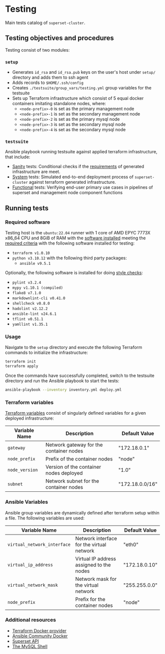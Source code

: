 # Testing

Main tests catalog of `superset-cluster`.

## Testing objectives and procedures

Testing consist of two modules:

### `setup`

* Generates `id_rsa` and `id_rsa.pub` keys on the user's host under `setup/` directory and adds them to ssh agent
* Adds records to `$HOME/.ssh/config`
* Creates `./testsuite/group_vars/testing.yml` group variables for the testsuite
* Sets up Terraform infrastructure which consist of 5 equal docker containers imitating standalone nodes, where:
  * `<node-prefix>-0` is set as the primary management node
  * `<node-prefix>-1` is set as the secondary management node
  * `<node-prefix>-2` is set as the primary mysql node
  * `<node-prefix>-3` is set as the secondary mysql node
  * `<node-prefix>-4` is set as the secondary mysql node

### `testsuite`

Ansible playbook running testsuite against applied terraform infrastructure, that include:

* [Sanity](testsuite/roles/testing/tasks/sanity.yml) tests:
  Conditional checks if the [requirements](../README.md#requirements) of generated infrastructure are meet.
* [System](testsuite/roles/testing/tasks/system.yml) tests:
  Simulated end-to-end deployment process of `superset-cluster` against terraform generated infrastructure.
* [Functional](testsuite/roles/testing/tasks/functional.yml) tests:
  Verifying end-user primary use cases in pipelines of superset and management node component functions

## Running tests

### Required software

Testing host is the `ubuntu:22.04` runner with 1 core of AMD EPYC 7773X x86_64 CPU and 8GiB of RAM
with the [software installed](../README.md#installed-software)
meeting the [required criteria](../README.md/#hosts-specification)
with the following software installed for testing:

* `terraform v1.0.10`
* `python v3.10.12` with the following third party packages:
  * `ansible v9.5.1`

Optionally, the following software is installed for doing [style checks](https://github.com/szachovy/superset-cluster/actions):

* `pylint v3.2.4`
* `mypy v1.10.1 (compiled)`
* `flake8 v7.1.0`
* `markdownlint-cli v0.41.0`
* `shellcheck v0.8.0`
* `hadolint v2.12.2`
* `ansible-lint v24.6.1`
* `tflint v0.51.1`
* `yamllint v1.35.1`

### Usage

Navigate to the `setup` directory and execute the following
Terraform commands to initialize the infrastructure:

```bash
terraform init
terraform apply
```

Once the commands have successfully completed,
switch to the testsuite directory and run the Ansible playbook
to start the tests:

```bash
ansible-playbook --inventory inventory.yml deploy.yml
```

### Terraform variables

[Terraform variables](./setup/variables.tf) consist of singularly defined variables for a given deployed infrastructure:

| Variable Name   | Description                             | Default Value   |
|-----------------|-----------------------------------------|-----------------|
| `gateway`       | Network gateway for the container nodes | "172.18.0.1"    |
| `node_prefix`   | Prefix of the container nodes           | "node"          |
| `node_version`  | Version of the container nodes deployed | "1.0"           |
| `subnet`        | Network subnet for the container nodes  | "172.18.0.0/16" |

### Ansible Variables

Ansible group variables are dynamically defined after terraform setup within a file. The following variables are used:

| Variable Name                | Description                                 | Default Value     |
|------------------------------|---------------------------------------------|-------------------|
| `virtual_network_interface`  | Network interface for the virtual network   | "eth0"            |
| `virtual_ip_address`         | Virtual IP address assigned to the nodes    | "172.18.0.10"     |
| `virtual_network_mask`       | Network mask for the virtual network        | "255.255.0.0"     |
| `node_prefix`                | Prefix for the container nodes              | "node"            |

### Additional resources

* [Terraform Docker provider](https://registry.terraform.io/providers/kreuzwerker/docker/latest/docs)
* [Ansible Community Docker](https://docs.ansible.com/ansible/latest/collections/community/docker/index.html)
* [Superset API](https://superset.apache.org/docs/api/#api)
* [The MySQL Shell](https://dev.mysql.com/doc/mysql-shell/8.0/en/mysqlsh.html)
